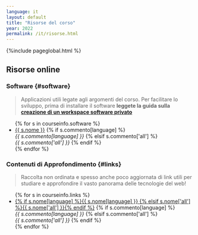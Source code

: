 ```yaml
---
language: it
layout: default
title: "Risorse del corso"
year: 2022
permalink: /it/risorse.html
---
```


{%include pageglobal.html %}


## Risorse online

### Software  {#software}

> Applicazioni utili legate agli argomenti del corso. Per facilitare lo sviluppo, prima di installare il software **leggete la guida sulla [creazione di un workspace software privato](/it/workspace)**

<ul>
{% for s in courseinfo.software %}<li> 
<a href="{{ s.url }}">{{ s.nome }}</a>
{% if s.commento[language] %}   <br/><em>{{ s.commento[language] }}</em>
{% elsif s.commento['all'] %}   <br/><em>{{ s.commento['all'] }}</em> 
{% endif %}</li>{% endfor %}
</ul>

### Contenuti di Approfondimento {#links}

> Raccolta non ordinata e spesso anche poco aggiornata di link utili per studiare e approfondire il vasto panorama delle tecnologie del web!

<ul>
{% for s in courseinfo.links %}<li> 
<a href="{{ s.url }}">{% if s.nome[language] %}{{ s.nome[language] }}
{% elsif s.nome['all'] %}{{ s.nome['all'] }}{% endif %}</a>
{% if s.commento[language] %}   <br/><em>{{ s.commento[language] }}</em>
{% elsif s.commento['all'] %}   <br/><em>{{ s.commento['all'] }}</em> 
{% endif %}</li>{% endfor %}
</ul>

